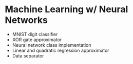 # Machine Learning w/ Neural Networks

* MNIST digit classifier
* XOR gate approximator
* Neural network class implementation
* Linear and quadratic regression approximator
* Data separator
